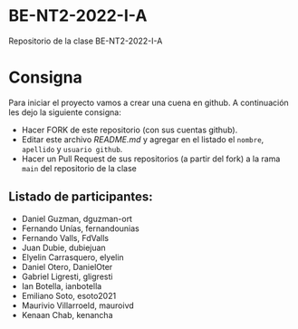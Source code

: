 # BE-NT2-2022-I-A

Repositorio de la clase BE-NT2-2022-I-A

# Consigna

Para iniciar el proyecto vamos a crear una cuena en github. A continuación les dejo la siguiente consigna:

- Hacer FORK de este repositorio (con sus cuentas github).
- Editar este archivo _README.md_ y agregar en el listado el `nombre`, `apellido` y `usuario github`.
- Hacer un Pull Request de sus repositorios (a partir del fork) a la rama `main` del repositorio de la clase


## Listado de participantes:

- Daniel Guzman, dguzman-ort
- Fernando Unías, fernandounias
- Fernando Valls, FdValls 
- Juan Dubie, dubiejuan
- Elyelin Carrasquero, elyelin
- Daniel Otero, DanielOter
- Gabriel Ligresti, gligresti
- Ian Botella, ianbotella
- Emiliano Soto, esoto2021
- Maurivio Villarroeld, mauroivd
- Kenaan Chab, kenancha
